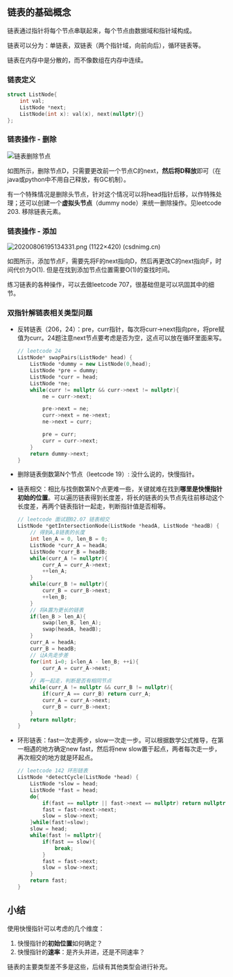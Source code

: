 ## 链表的基础概念

链表通过指针将每个节点串联起来，每个节点由数据域和指针域构成。

链表可以分为：单链表，双链表（两个指针域，向前向后），循环链表等。

链表在内存中是分散的，而不像数组在内存中连续。

### **链表定义**

```c++
struct ListNode{
    int val;
    ListNode *next;
    ListNode(int x): val(x), next(nullptr){}
};
```

### **链表操作 - 删除**

![链表删除节点](https://img-blog.csdnimg.cn/20200806195114541.png)

如图所示，删除节点D，只需要更改前一个节点C的next，**然后将D释放**即可（在java或python中不用自己释放，有GC机制）。

有一个特殊情况是删除头节点，针对这个情况可以将head指针后移，以作特殊处理；还可以创建一个**虚拟头节点**（dummy node）来统一删除操作。见leetcode 203. 移除链表元素。

### **链表操作 - 添加**

![20200806195134331.png (1122×420) (csdnimg.cn)](https://img-blog.csdnimg.cn/20200806195134331.png)

如图所示，添加节点F，需要先将F的next指向D，然后再更改C的next指向F，时间代价为O(1). 但是在找到添加节点位置需要O(1)的查找时间。

练习链表的各种操作，可以去做leetcode 707，很基础但是可以巩固其中的细节。



### 双指针解链表相关类型问题

- 反转链表（206，24）：pre，curr指针，每次将curr->next指向pre，将pre赋值为curr。24题注意next节点要考虑是否为空，这点可以放在循环里面来写。

  ```c++
  // leetcode 24
  ListNode* swapPairs(ListNode* head) {
      ListNode *dummy = new ListNode(0,head);
      ListNode *pre = dummy;
      ListNode *curr = head;
      ListNode *ne;
      while(curr != nullptr && curr->next != nullptr){
          ne = curr->next;
  
          pre->next = ne;
          curr->next = ne->next;
          ne->next = curr;
  
          pre = curr;
          curr = curr->next;
      }
      return dummy->next;
  }
  ```

- 删除链表倒数第N个节点（leetcode 19）: 没什么说的，快慢指针。

- 链表相交：相比与找倒数第N个点更难一些，关键就难在找到**哪里是快慢指针初始的位置**。可以遍历链表得到长度差，将长的链表的头节点先往前移动这个长度差，再两个链表指针一起走，判断指针值是否相等。

  ```c++
  // leetcode 面试题02.07 链表相交
  ListNode *getIntersectionNode(ListNode *headA, ListNode *headB) {
      // 得到A,B链表的长度
      int len_A = 0, len_B = 0;
      ListNode *curr_A = headA;
      ListNode *curr_B = headB;
      while(curr_A != nullptr){
          curr_A = curr_A->next;
          ++len_A;
      }
      while(curr_B != nullptr){
          curr_B = curr_B->next;
          ++len_B;
      }
      // 将A置为更长的链表
      if(len_B > len_A){
          swap(len_B, len_A);
          swap(headA, headB);
      }
      curr_A = headA;
      curr_B = headB;
      // 让A先走步差
      for(int i=0; i<len_A - len_B; ++i){
          curr_A = curr_A->next;
      }
      // 再一起走，判断是否有相同节点
      while(curr_A != nullptr && curr_B != nullptr){
          if(curr_A == curr_B) return curr_A;
          curr_A = curr_A->next;
          curr_B = curr_B->next;
      }
      return nullptr;
  }
  ```

- 环形链表：fast一次走两步，slow一次走一步。可以根据数学公式推导，在第一相遇的地方确定new fast，然后将new slow置于起点，两者每次走一步，再次相交的地方就是环起点。

  ```c++
  // leetcode 142 环形链表
  ListNode *detectCycle(ListNode *head) {
      ListNode *slow = head;
      ListNode *fast = head;
      do{
          if(fast == nullptr || fast->next == nullptr) return nullptr;
          fast = fast->next->next;
          slow = slow->next;
      }while(fast!=slow);
      slow = head;
      while(fast != nullptr){
          if(fast == slow){
              break;
          }
          fast = fast->next;
          slow = slow->next;
      }
      return fast;
  }
  ```

  



## 小结

使用快慢指针可以考虑的几个维度：

1. 快慢指针的**初始位置**如何确定？
2. 快慢指针的**速率**：是齐头并进，还是不同速率？

链表的主要类型差不多是这些，后续有其他类型会进行补充。
